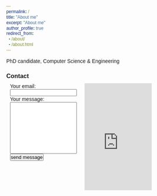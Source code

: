 ```yaml
---
permalink: /
title: "About me"
excerpt: "About me"
author_profile: true
redirect_from: 
  - /about/
  - /about.html
---
```


PhD candidate, Computer Science & Engineering


### Contact

<style>
* {
  box-sizing: border-box;
}

/* Create two equal columns that floats next to each other */
.column {
  float: left;
  width: 50%;
  padding: 10px;
  height: 300px; /* Should be removed. Only for demonstration */
}

/* Clear floats after the columns */
.row:after {
  content: "";
  display: table;
  clear: both;
}
  
/* button */
@import url('https://fonts.googleapis.com/css2?family=Poppins:wght@100;200;300;400;500;600;700;800;900&display=swap');

*{
    margin: 0;
    padding: 0;
    box-sizing: border-box;
    font-family: 'Poppins', sans-serif;
}

.container{
    width: 100%;
    height: 50vh;
    background: #e3ebfe;
    display: flex;
    justify-content: center;
    align-items: center;
}
</style>

<div class="row">
  <div class="column">
    <!-- modify this form HTML and place wherever you want your form -->
    <form id="my-form" action="https://formspree.io/f/xnqwyrwj" method="POST">
      <label>Your email:</label>
      <input type="email" name="email" />
      <label>Your message:</label>
      <input type="text" name="message" rows="3" maxlength="3000" style="height:140px;"/>
      <button id="my-form-button">send message</button>
      <p id="my-form-status"></p>
    </form>
  </div>
  <div class="column">
    <div class="google-maps">
      <iframe src="https://www.google.com/maps/embed?pb=!1m14!1m8!1m3!1d12091.578127255476!2d-74.1793225!3d40.7423462!3m2!1i1024!2i768!4f13.1!3m3!1m2!1s0x0%3A0xb97c287a2ef95f43!2sNew%20Jersey%20Institute%20of%20Technology!5e0!3m2!1sen!2sus!4v1637423286669!5m2!1sen!2sus" width="100%" height="300" frameborder="0" style="border:0;" allowfullscreen="" aria-hidden="false" tabindex="0">
      </iframe>    
    </div>
  </div>
</div>




<!-- Place this script at the end of the body tag -->
<script>
    var form = document.getElementById("my-form");
    
    async function handleSubmit(event) {
      event.preventDefault();
      var status = document.getElementById("my-form-status");
      var data = new FormData(event.target);
      fetch(event.target.action, {
        method: form.method,
        body: data,
        headers: {
            'Accept': 'application/json'
        }
      }).then(response => {
        if (response.ok) {
          status.innerHTML = "Will get back to you soon.";
          form.reset()
        } else {
          response.json().then(data => {
            if (Object.hasOwn(data, 'errors')) {
              status.innerHTML = data["errors"].map(error => error["message"]).join(", ")
            } else {
              status.innerHTML = "Oops! There was a problem submitting your form"
            }
          })
        }
      }).catch(error => {
        status.innerHTML = "Oops! There was a problem submitting your form"
      });
    }
    form.addEventListener("submit", handleSubmit)
</script>


